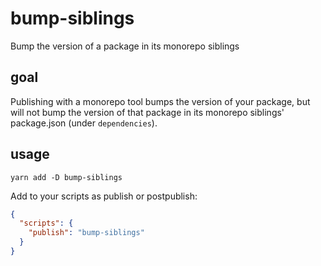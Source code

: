 # bump-siblings

Bump the version of a package in its monorepo siblings

## goal

Publishing with a monorepo tool bumps the version of your package, but will not bump the version of that package in its monorepo siblings' package.json (under `dependencies`).

## usage

`yarn add -D bump-siblings`

Add to your scripts as publish or postpublish:

```json
{
  "scripts": {
    "publish": "bump-siblings"
  }
}
```

